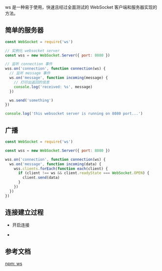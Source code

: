 ws 是一种易于使用，快速且经过全面测试的 WebSocket 客户端和服务器实现的方法。

## 简单的服务器

```js
const WebSocket = require('ws')

// 实例化 websocket server
const wss = new WebSocket.Server({ port: 8080 })

// 监听 connection 事件
wss.on('connection', function connection(ws) {
  // 监听 message 事件
  ws.on('message', function incoming(message) {
    // 打印出返回的信息
    console.log('received: %s', message)
  })

  ws.send('something')
})

console.log('this websocket server is running on 8080 port...')
```

## 广播

```js
const WebSocket = require('ws')

const wss = new WebSocket.Server({ port: 8080 })

wss.on('connection', function connection(ws) {
  ws.on('message', function incoming(data) {
    wss.clients.forEach(function each(client) {
      if (client !== ws && client.readyState === WebSocket.OPEN) {
        client.send(data)
      }
    })
  })
})
```

## 连接建立过程

- 开启连接

-

## 参考文档

[npm: ws](https://www.npmjs.com/package/ws)
